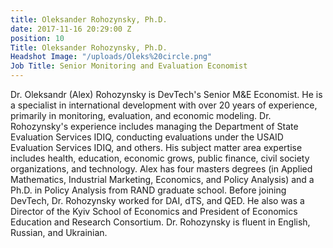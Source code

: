 ```yaml
---
title: Oleksander Rohozynsky, Ph.D.
date: 2017-11-16 20:29:00 Z
position: 10
Title: Oleksander Rohozynsky, Ph.D.
Headshot Image: "/uploads/Oleks%20circle.png"
Job Title: Senior Monitoring and Evaluation Economist
---
```


Dr. Oleksandr (Alex) Rohozynsky is DevTech's Senior M&E Economist. He is a specialist in international development with over 20 years of experience, primarily in monitoring, evaluation, and economic modeling. Dr. Rohozynsky's experience includes managing the Department of State Evaluation Services IDIQ, conducting evaluations under the USAID Evaluation Services IDIQ, and others. His subject matter area expertise includes health, education, economic grows, public finance, civil society organizations, and technology. Alex has four masters degrees (in Applied Mathematics, Industrial Marketing, Economics, and Policy Analysis) and a Ph.D. in Policy Analysis from RAND graduate school. Before joining DevTech, Dr. Rohozynsky worked for DAI, dTS, and QED. He also was a Director of the Kyiv School of Economics and President of Economics Education and Research Consortium. Dr. Rohozynsky is fluent in English, Russian, and Ukrainian.